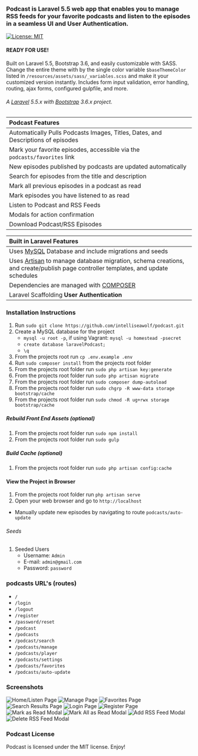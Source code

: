 ### Podcast is Laravel 5.5 web app that enables you to manage RSS feeds for your favorite podcasts and listen to the episodes in a seamless UI and User Authentication.

[![License: MIT](https://img.shields.io/badge/License-MIT-yellow.svg)](https://opensource.org/licenses/MIT)

#### READY FOR USE!

Built on Laravel 5.5, Bootstrap 3.6, and easily customizable with SASS. Change the entire theme with by the single color variable `$baseThemeColor` listed in `/resources/assets/sass/_variables.scss` and make it your customized version instantly. Includes form input validation, error handling, routing, ajax forms, configured gulpfile, and more.

###### A [Laravel](http://laravel.com/) 5.5.x with [Bootstrap](http://getbootstrap.com/) 3.6.x project.

| Podcast Features                                                                 |
| :------------------------------------------------------------------------------- |
| Automatically Pulls Podcasts Images, Titles, Dates, and Descriptions of episodes |
| Mark your favorite episodes, accessible via the `podcasts/favorites` link        |
| New episodes published by podcasts are updated automatically                     |
| Search for episodes from the title and description                               |
| Mark all previous episodes in a podcast as read                                  |
| Mark episodes you have listened to as read                                       |
| Listen to Podcast and RSS Feeds                                                  |
| Modals for action confirmation                                                   |
| Download Podcast/RSS Episodes                                                    |

| Built in Laravel Features                                                                                                                                              |
| :--------------------------------------------------------------------------------------------------------------------------------------------------------------------- |
| Uses [MySQL](https://github.com/mysql) Database and include migrations and seeds                                                                                       |
| Uses [Artisan](http://laravel.com/docs/5.5/artisan) to manage database migration, schema creations, and create/publish page controller templates, and update schedules |
| Dependencies are managed with [COMPOSER](https://getcomposer.org/)                                                                                                     |
| Laravel Scaffolding **User Authentication**                                                                                                                            |

### Installation Instructions

1. Run `sudo git clone https://github.com/intelliseawolf/podcast.git`
2. Create a MySQL database for the project
   - `mysql -u root -p`, if using Vagrant: `mysql -u homestead -psecret`
   - `create database laravelPodcast;`
   - `\q`
3. From the projects root run `cp .env.example .env`
4. Run `sudo composer install` from the projects root folder
5. From the projects root folder run `sudo php artisan key:generate`
6. From the projects root folder run `sudo php artisan migrate`
7. From the projects root folder run `sudo composer dump-autoload`
8. From the projects root folder run `sudo chgrp -R www-data storage bootstrap/cache`
9. From the projects root folder run `sudo chmod -R ug+rwx storage bootstrap/cache`

##### Rebuild Front End Assets (optional)

1. From the projects root folder run `sudo npm install`
2. From the projects root folder run `sudo gulp`

##### Build Cache (optional)

1. From the projects root folder run `sudo php artisan config:cache`

#### View the Project in Browser

1. From the projects root folder run `php artisan serve`
2. Open your web browser and go to `http://localhost`

- Manually update new episodes by navigating to route `podcasts/auto-update`

###### Seeds

1. Seeded Users
   - Username: `Admin`
   - E-mail: `admin@gmail.com`
   - Password: `password`

### podcasts URL's (routes)

- `/`
- `/login`
- `/logout`
- `/register`
- `/password/reset`
- `/podcast`
- `/podcasts`
- `/podcast/search`
- `/podcasts/manage`
- `/podcasts/player`
- `/podcasts/settings`
- `/podcasts/favorites`
- `/podcasts/auto-update`

### Screenshots

![Home/Listen Page](https://s3-us-west-2.amazonaws.com/github-project-images/laravel-podcast/1-home.jpg)
![Manage Page](https://s3-us-west-2.amazonaws.com/github-project-images/laravel-podcast/2-manage.jpg)
![Favorites Page](https://s3-us-west-2.amazonaws.com/github-project-images/laravel-podcast/3-favorites.jpg)
![Search Results Page](https://s3-us-west-2.amazonaws.com/github-project-images/laravel-podcast/4-search.jpg)
![Login Page](https://s3-us-west-2.amazonaws.com/github-project-images/laravel-podcast/5-login.jpg)
![Register Page](https://s3-us-west-2.amazonaws.com/github-project-images/laravel-podcast/6-register.jpg)
![Mark as Read Modal](https://s3-us-west-2.amazonaws.com/github-project-images/laravel-podcast/7-modal-read.jpg)
![Mark All as Read Modal](https://s3-us-west-2.amazonaws.com/github-project-images/laravel-podcast/8-modal-all-read.jpg)
![Add RSS Feed Modal](https://s3-us-west-2.amazonaws.com/github-project-images/laravel-podcast/9-modal-add.jpg)
![Delete RSS Feed Modal](https://s3-us-west-2.amazonaws.com/github-project-images/laravel-podcast/10-modal-delete.jpg)

### Podcast License

Podcast is licensed under the MIT license. Enjoy!
